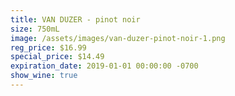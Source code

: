 ```yaml
---
title: VAN DUZER - pinot noir
size: 750mL
image: /assets/images/van-duzer-pinot-noir-1.png
reg_price: $16.99
special_price: $14.49
expiration_date: 2019-01-01 00:00:00 -0700
show_wine: true
---
```


